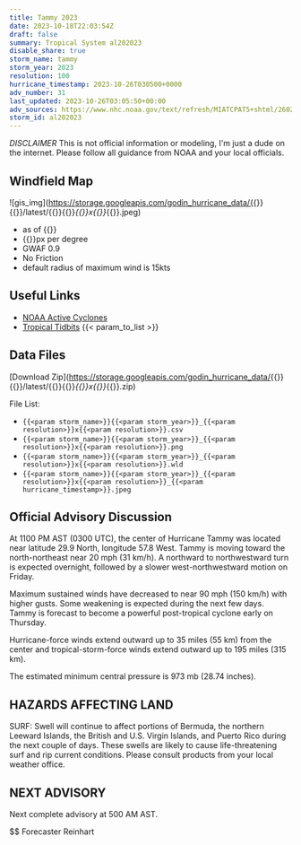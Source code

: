 ```yaml
---
title: Tammy 2023
date: 2023-10-18T22:03:54Z
draft: false
summary: Tropical System al202023
disable_share: true
storm_name: tammy
storm_year: 2023
resolution: 100
hurricane_timestamp: 2023-10-26T030500+0000
adv_number: 31
last_updated: 2023-10-26T03:05:50+00:00
adv_sources: https://www.nhc.noaa.gov/text/refresh/MIATCPAT5+shtml/260240.shtml;https://www.nhc.noaa.gov/refresh/graphics_at5+shtml/024309.shtml?cone
storm_id: al202023
---
```

*DISCLAIMER* This is not official information or modeling, I'm just a dude on the internet.  Please follow all guidance from NOAA and your local officials.

## Windfield Map
![gis_img](https://storage.googleapis.com/godin_hurricane_data/{{<param storm_name>}}{{<param storm_year>}}/latest/{{<param storm_name>}}{{<param storm_year>}}_{{<param resolution>}}x{{<param resolution>}}_{{<param hurricane_timestamp>}}.jpeg)

- as of {{<param last_updated>}}
- {{<param resolution>}}px per degree
- GWAF 0.9
- No Friction
- default radius of maximum wind is 15kts

## Useful Links
- [NOAA Active Cyclones](https://www.nhc.noaa.gov/)
- [Tropical Tidbits](https://www.tropicaltidbits.com/storminfo/)
{{< param_to_list >}}

## Data Files
[Download Zip](https://storage.googleapis.com/godin_hurricane_data/{{<param storm_name>}}{{<param storm_year>}}/latest/{{<param storm_name>}}{{<param storm_year>}}_{{<param resolution>}}x{{<param resolution>}}_{{<param hurricane_timestamp>}}.zip)

File List:
- `{{<param storm_name>}}{{<param storm_year>}}_{{<param resolution>}}x{{<param resolution>}}.csv`
- `{{<param storm_name>}}{{<param storm_year>}}_{{<param resolution>}}x{{<param resolution>}}.png`
- `{{<param storm_name>}}{{<param storm_year>}}_{{<param resolution>}}x{{<param resolution>}}.wld`
- `{{<param storm_name>}}{{<param storm_year>}}_{{<param resolution>}}x{{<param resolution>}}_{{<param hurricane_timestamp>}}.jpeg`


## Official Advisory Discussion
At 1100 PM AST (0300 UTC), the center of Hurricane Tammy was located
near latitude 29.9 North, longitude 57.8 West. Tammy is moving
toward the north-northeast near 20 mph (31 km/h). A northward to 
northwestward turn is expected overnight, followed by a slower 
west-northwestward motion on Friday.
 
Maximum sustained winds have decreased to near 90 mph (150 km/h) 
with higher gusts. Some weakening is expected during the next few 
days. Tammy is forecast to become a powerful post-tropical cyclone 
early on Thursday.
 
Hurricane-force winds extend outward up to 35 miles (55 km) from the
center and tropical-storm-force winds extend outward up to 195 miles
(315 km).
 
The estimated minimum central pressure is 973 mb (28.74 inches).
 
 
HAZARDS AFFECTING LAND
----------------------
SURF:  Swell will continue to affect portions of Bermuda, the
northern Leeward Islands, the British and U.S. Virgin Islands, and
Puerto Rico during the next couple of days. These swells are likely
to cause life-threatening surf and rip current conditions. Please
consult products from your local weather office.
 
 
NEXT ADVISORY
-------------
Next complete advisory at 500 AM AST.
 
$$
Forecaster Reinhart